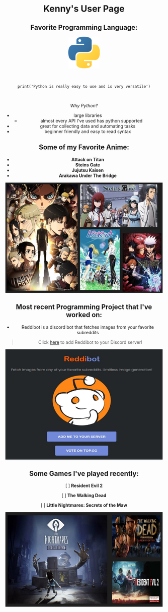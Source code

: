 <div align="center">

# Kenny's User Page
## Favorite Programming Language:
<p align="center">
  <img width="100" height="100" src="images/python_logo.png">
</p>
</br>

`print('Python is really easy to use and is very versatile')`

</br>

_Why Python?_
- large libraries
  - almost every API I've used has python supported
- great for collecting data and automating tasks
- beginner friendly and easy to read syntax

## Some of my Favorite Anime:
- **Attack on Titan**
- **Steins Gate**
- **Jujutsu Kaisen**
- **Arakawa Under The Bridge**

<p align="center">
  <img width="500" height="350" src="images/fav_anime.jpg">
</p>


## Most recent Programming Project that I've worked on:

- Reddibot is a discord bot that fetches images from your favorite subreddits

> Click [here](https://www.reddibot.me/) to add Reddibot to your Discord server!
<p align="center">
  <img width="500" height="350" src="images/reddibot.jpg">
</p>


## Some Games I've played recently:
[ ] **Resident Evil 2**

[ ] **The Walking Dead**

[ ] **Little Nightmares: Secrets of the Maw**
<p align="center">
  <img width="500" height="300" src="images/fav_games.jpg">
</p>
</div>